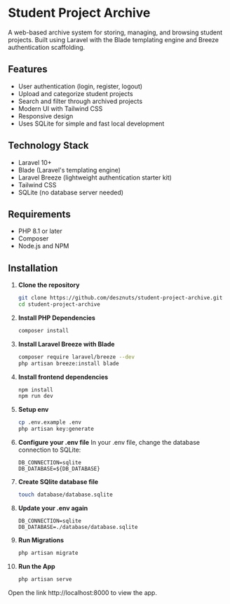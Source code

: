 # Student Project Archive

A web-based archive system for storing, managing, and browsing student projects. Built using Laravel with the Blade templating engine and Breeze authentication scaffolding.

## Features

- User authentication (login, register, logout)
- Upload and categorize student projects
- Search and filter through archived projects
- Modern UI with Tailwind CSS
- Responsive design
- Uses SQLite for simple and fast local development

## Technology Stack

- Laravel 10+
- Blade (Laravel's templating engine)
- Laravel Breeze (lightweight authentication starter kit)
- Tailwind CSS
- SQLite (no database server needed)

## Requirements

- PHP 8.1 or later
- Composer
- Node.js and NPM

## Installation

1. **Clone the repository**
   ```bash
   git clone https://github.com/desznuts/student-project-archive.git
   cd student-project-archive

2. **Install PHP Dependencies**
   ```bash
   composer install

3. **Install Laravel Breeze with Blade**
   ```bash
   composer require laravel/breeze --dev
   php artisan breeze:install blade

4. **Install frontend dependencies**
    ```bash
    npm install
    npm run dev

5. **Setup env**
    ```bash
    cp .env.example .env
    php artisan key:generate

6. **Configure your .env file**
 In your .env file, change the database connection to SQLite:
    ```dotenv
    DB_CONNECTION=sqlite
    DB_DATABASE=${DB_DATABASE}

7. **Create SQlite database file**
    ```bash
    touch database/database.sqlite

8. **Update your .env again**    
    ```dotenv
    DB_CONNECTION=sqlite
    DB_DATABASE=./database/database.sqlite

9. **Run Migrations**
    ```bash
    php artisan migrate

10. **Run the App**
    ```bash
    php artisan serve
Open the link http://localhost:8000 to view the app.


